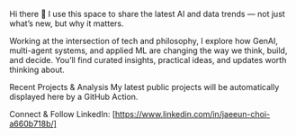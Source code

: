 Hi there 👋
I use this space to share the latest AI and data trends — not just what’s new, but why it matters.

Working at the intersection of tech and philosophy, I explore how GenAI, multi-agent systems, and applied ML are changing the way we think, build, and decide. You’ll find curated insights, practical ideas, and updates worth thinking about.

Recent Projects & Analysis
My latest public projects will be automatically displayed here by a GitHub Action.

Connect & Follow
LinkedIn: [https://www.linkedin.com/in/jaeeun-choi-a660b718b/]
